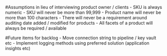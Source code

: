 

#Assumptions in lieu of interviewing product owner / clients
	- SKU is always numeric
	- SKU will never be more than 99,999
	- Product name will never be more than 100 characters
	- There will never be a requirement around auditing date added / modified for products
	- All facets of a product will always be required / available 


#Future items for backlog
	- Move connection string to pipeline / key vault etc
	- Implement logging methods using preferred solution (application insights etc)
